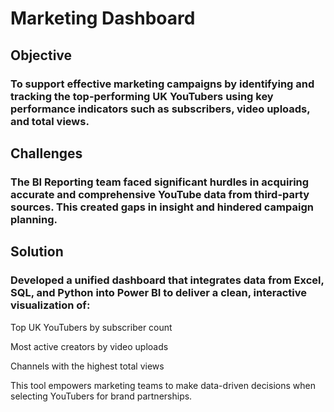 # Marketing Dashboard

## Objective
### To support effective marketing campaigns by identifying and tracking the top-performing UK YouTubers using key performance indicators such as subscribers, video uploads, and total views.

## Challenges
### The BI Reporting team faced significant hurdles in acquiring accurate and comprehensive YouTube data from third-party sources. This created gaps in insight and hindered campaign planning.

## Solution
### Developed a unified dashboard that integrates data from Excel, SQL, and Python into Power BI to deliver a clean, interactive visualization of:

Top UK YouTubers by subscriber count

Most active creators by video uploads

Channels with the highest total views

This tool empowers marketing teams to make data-driven decisions when selecting YouTubers for brand partnerships.
